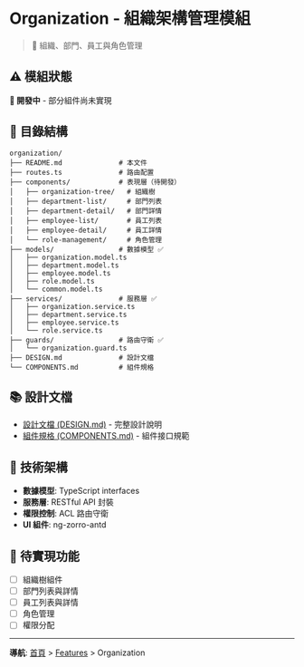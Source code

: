 # Organization - 組織架構管理模組

> 🏢 組織、部門、員工與角色管理

## ⚠️ 模組狀態
**🔄 開發中** - 部分組件尚未實現

## 📁 目錄結構

```
organization/
├── README.md              # 本文件
├── routes.ts              # 路由配置
├── components/            # 表現層（待開發）
│   ├── organization-tree/   # 組織樹
│   ├── department-list/     # 部門列表
│   ├── department-detail/   # 部門詳情
│   ├── employee-list/       # 員工列表
│   ├── employee-detail/     # 員工詳情
│   └── role-management/     # 角色管理
├── models/                # 數據模型 ✅
│   ├── organization.model.ts
│   ├── department.model.ts
│   ├── employee.model.ts
│   ├── role.model.ts
│   └── common.model.ts
├── services/              # 服務層 ✅
│   ├── organization.service.ts
│   ├── department.service.ts
│   ├── employee.service.ts
│   └── role.service.ts
├── guards/                # 路由守衛 ✅
│   └── organization.guard.ts
├── DESIGN.md              # 設計文檔
└── COMPONENTS.md          # 組件規格
```

## 📚 設計文檔

- [設計文檔 (DESIGN.md)](DESIGN.md) - 完整設計說明
- [組件規格 (COMPONENTS.md)](COMPONENTS.md) - 組件接口規範

## 🔧 技術架構

- **數據模型**: TypeScript interfaces
- **服務層**: RESTful API 封裝
- **權限控制**: ACL 路由守衛
- **UI 組件**: ng-zorro-antd

## 🎯 待實現功能

- [ ] 組織樹組件
- [ ] 部門列表與詳情
- [ ] 員工列表與詳情
- [ ] 角色管理
- [ ] 權限分配

---

**導航**: [首頁](../../../README.md) > [Features](../README.md) > Organization

